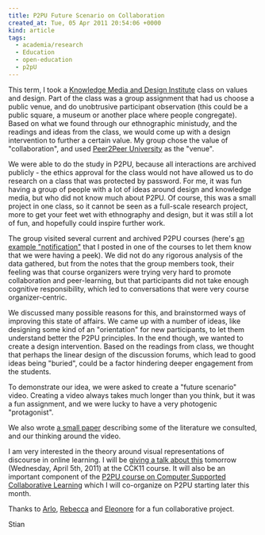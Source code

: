 ```yaml
---
title: P2PU Future Scenario on Collaboration
created_at: Tue, 05 Apr 2011 20:54:06 +0000
kind: article
tags:
  - academia/research
  - Education
  - open-education
  - p2pU
---
```


This term, I took a [Knowledge Media and Design
Institute](http://www.kmdi.utoronto.ca/graduate-study/courses#KMD1002)
class on values and design. Part of the class was a group assignment
that had us choose a public venue, and do unobtrusive participant
observation (this could be a public square, a museum or another place
where people congregate). Based on what we found through our
ethnographic ministudy, and the readings and ideas from the class, we
would come up with a design intervention to further a certain value. My
group chose the value of "collaboration", and used [Peer2Peer
University](http://p2pu.org) as the "venue".

We were able to do the study in P2PU, because all interactions are
archived publicly - the ethics approval for the class would not have
allowed us to do research on a class that was protected by password. For
me, it was fun having a group of people with a lot of ideas around
design and knowledge media, but who did not know much about P2PU. Of
course, this was a small project in one class, so it cannot be seen as a
full-scale research project, more to get your feet wet with ethnography
and design, but it was still a lot of fun, and hopefully could inspire
further work.

The group visited several current and archived P2PU courses (here's [an
example "notification"](http://p2pu.org/general/node/15762/forums/27297)
that I posted in one of the courses to let them know that we were having
a peek). We did not do any rigorous analysis of the data gathered, but
from the notes that the group members took, their feeling was that
course organizers were trying very hard to promote collaboration and
peer-learning, but that participants did not take enough cognitive
responsibility, which led to conversations that were very course
organizer-centric.

We discussed many possible reasons for this, and brainstormed ways of
improving this state of affairs. We came up with a number of ideas, like
designing some kind of an "orientation" for new participants, to let
them understand better the P2PU principles. In the end though, we wanted
to create a design intervention. Based on the readings from class, we
thought that perhaps the linear design of the discussion forums, which
lead to good ideas being "buried", could be a factor hindering deeper
engagement from the students.

To demonstrate our idea, we were asked to create a "future scenario"
video. Creating a video always takes much longer than you think, but it
was a fun assignment, and we were lucky to have a very photogenic
"protagonist".

We also wrote [a small
paper](http://reganmian.net/files/KMD1002%20Final%20-%20Collaboration%20at%20P2PU.pdf)
describing some of the literature we consulted, and our thinking around
the video.

I am very interested in the theory around visual representations of
discourse in online learning. I will be [giving a talk about
this](http://cck11.mooc.ca/week12.htm) tomorrow (Wednesday, April 5th,
2011) at the CCK11 course. It will also be an important component of the
[P2PU course on Computer Supported Collaborative
Learning](http://new.p2pu.org/en-US/courses/introduction-to-the-field-of-computer-supported-co/content/full-description/)
which I will co-organize on P2PU starting later this month.

Thanks to [Arlo](http://www.facebook.com/people/Arlo-Murphy/1538269837),
[Rebecca](http://www.linkedin.com/pub/rebecca-michaels/25/884/501) and
[Eleonore](http://www.linkedin.com/pub/eleonore-fournier-tombs/15/1a9/25)
for a fun collaborative project.

Stian
